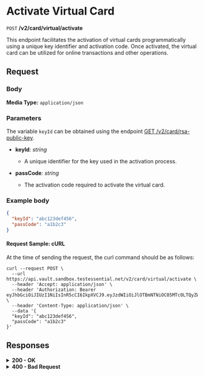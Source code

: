 # Activate Virtual Card

`POST` **/v2/card/virtual/activate**

This endpoint facilitates the activation of virtual cards programmatically using a unique key identifier and activation code. Once activated, the virtual card can be utilized for online transactions and other operations.


## Request

### Body

**Media Type:** `application/json`

### Parameters

The variable `keyId` can be obtained using the endpoint [GET /v2/card/rsa-public-key](https://github.com/Vault-ist/api/blob/main/Card%20Program%201/Get%20RSA%20Key.md).

- **keyId**: *string*
  - A unique identifier for the key used in the activation process.

- **passCode**: *string*
  - The activation code required to activate the virtual card.

### **Example body**
  
```json
{
  "keyId": "abc123def456",
  "passCode": "a1b2c3"
}
```

#### **Request Sample: cURL**

At the time of sending the request, the curl command should be as follows:

```curl cURL
curl --request POST \
  --url https://api.vault.sandbox.testessential.net/v2/card/virtual/activate \
  --header 'Accept: application/json' \
  --header 'Authorization: Bearer eyJhbGciOiJIUzI1NiIsInR5cCI6IkpXVCJ9.eyJzdWIiOiJlOTBmNTNiOC05MTc0LTQyZWUtYTVjNS04ZTA0ZGM2MzA5NWYiLCJleHAiOjE3MTIyMzY0MTAsImlhdCI6MTcxMjE1MDAxMH0.1jyJQ7npbGowVG_AbY3iWQwRv8XepgLx7u2UVyVtMgk' \
  --header 'Content-Type: application/json' \
  --data '{
  "keyId": "abc123def456",
  "passCode": "a1b2c3"
}'
```

## Responses

<details>
<summary><strong>200 - OK</strong></summary>
  
The response status code indicates that the request was successfully processed.
  
**Media type:** `application/json`
  
- **id**: *integer*
  - Unique identifier of the activated card.
- **expired**: *string*
  - The expiration date and time of the activated card.
  - *Match pattern*: `YYYY-MM-DDThh:mm:ss<TZDSuffix>`
- **number**: *string*
  - The number of the activated virtual card.
- **balance**: *object*
  - Contains information about the balance of the virtual card.
    - **value**: *integer*
      - The balance value.
    - **currency**: *string*
      - The currency in which the balance is represented.
- **cardholderName**: *string*
  - The name of the cardholder associated with the activated virtual card.
- **cardType**: *string*
  - Type of the card.
  - *Example*: `COLLECTION`
- **cardCompany**: *string*
  - The company that issued the activated virtual card.
  - *Example*: `VISA`
- **monthlyIncome**: *object*
  - Contains information about the monthly income associated with the activated virtual card.
    - **value**: *integer*
      - The monthly income value.
    - **currency**: *string*
      - The currency in which the monthly income is represented.
- **monthlyExpenses**: *object*
  - Contains information about the monthly expenses associated with the activated virtual card.
    - **value**: *integer*
      - The monthly expenses value.
    - **currency**: *string*
      - The currency in which the monthly expenses are represented.
- **cardRequestId**: *integer*
  - Unique identifier for the virtual card request associated with the activation.
- **additionalStatuses**: *array[string]*
  - Additional statuses related to the activated virtual card.
  
**Responses example**
```json
{
  "id": 987654,
  "number": "1234-5678-9876-5432",
  "status": "COLLECTION",
  "balance": {
    "value": 5000,
    "currency": "USD"
  },
  "expired": "2024-01-26T10:11:30.696Z",
  "cardType": "VIRTUAL",
  "cardCompany": "VISA",
  "cardRequestId": 123456,
  "monthlyIncome": {
    "value": 6000,
    "currency": "USD"
  },
  "cardholderName": "John Doe",
  "monthlyExpenses": {
    "value": 1000,
    "currency": "USD"
  },
  "additionalStatuses": [
    "ADDRESS"
  ]
}
```
</details>


<details>
<summary><strong>400 - Bad Request</strong></summary>

The response status code indicates that the requested page was not found on the server.
  
**Media type:** `application/json`
  
  

- **message:** string
  - Message displayed to the user.

- **field:** string
  - Specifies the field in the request that caused the error.

- **errorId:** integer
  - Identifier of the error.

- **systemId:** string
  - Identifier of the component.

- **originalMessage:** string
  - The original error message.

- **errorStackTrace:** string
  - The place where the error occurred in the code.

- **data:** object
  - Additional data related to the error, structured as key-value pairs.
    - **additionalProp1:** object
    - **additionalProp2:** object
    - **additionalProp3:** object

- **error:** string
  - Identifier of the error.

    
**Responses example**

```json
{
  "error": "COMMON",
  "errorId": 0,
  "message": "Sorry for inconvenience. We're fixing the issue. If you have urgent questions, contact support",
  "systemId": "core"
}
```

</details>
